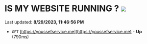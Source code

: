 # IS MY WEBSITE RUNNING ? [![](https://img.shields.io/static/v1?label=Sponsor&message=%E2%9D%A4&logo=GitHub&color=%23fe8e86)](https://github.com/sponsors/<username>)

Last updated: **8/29/2023, 11:46:56 PM**

- `GET` [https://youssefservice.me](https://youssefservice.me) - **Up** (790ms)
